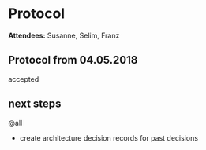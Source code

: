 # Protocol

**Attendees:** Susanne, Selim, Franz

## Protocol from 04.05.2018
accepted

## next steps
 @all
  - create architecture decision records for past decisions
